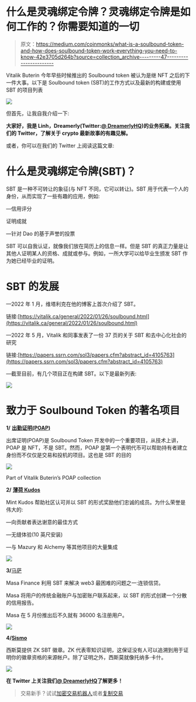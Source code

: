 # 什么是灵魂绑定令牌？灵魂绑定令牌是如何工作的？你需要知道的一切

> 原文：<https://medium.com/coinmonks/what-is-a-soulbound-token-and-how-does-soulbound-token-work-everything-you-need-to-know-42e3705d264b?source=collection_archive---------47----------------------->

Vitalik Buterin 今年早些时候推出的 Soulbound token 被认为是继 NFT 之后的下一件大事。以下是 Soulbound token (SBT)的工作方式以及最新的构建或使用 SBT 的项目列表

![](img/8bc0bb20bf9b661fa3b920f25d2f01df.png)

但首先，让我自我介绍一下:

**大家好，我是 Linh，Dreamerly(Twitter:**[**@ DreamerlyHQ**](https://twitter.com/DreamerlyHQ)**)的业务拓展。关注我们的 Twitter，了解关于 crypto 最新故事的有趣见解。**

或者，你可以在我们的 Twitter 上阅读这篇文章:

# 什么是灵魂绑定令牌(SBT)？

SBT 是一种不可转让的象征(与 NFT 不同，它可以转让)。SBT 用于代表一个人的身份，从而实现了一些有趣的应用，例如:

—信用评分

证明成就

—针对 Dao 的基于声誉的投票

SBT 可以自我认证，就像我们放在简历上的信息一样。但是 SBT 的真正力量是让其他人证明某人的资格、成就或参与。例如，一所大学可以给毕业生颁发 SBT 作为她已经毕业的证明。

# **SBT 的发展**

—2022 年 1 月，维塔利克在他的博客上首次介绍了 SBT。

链接:[https://vitalik.ca/general/2022/01/26/soulbound.html](https://vitalik.ca/general/2022/01/26/soulbound.html)

—2022 年 5 月，Vitalik 和同事发表了一份 37 页的关于 SBT 和去中心化社会的研究

链接:[https://papers.ssrn.com/sol3/papers.cfm?abstract_id=4105763](https://papers.ssrn.com/sol3/papers.cfm?abstract_id=4105763)

—截至目前，有几个项目正在构建 SBT。以下是最新列表:

![](img/9a3419b0259df68d3a09e3e4bce58e4b.png)

# 致力于 Soulbound Token 的著名项目

**1/** [**出勤证明(POAP)**](https://twitter.com/poapxyz)

出席证明(POAP)是 Soulbound Token 开发中的一个重要项目，从技术上讲，POAP 是 NFT，不是 SBT。然而，POAP 是第一个表明代币可以帮助持有者建立身份而不仅仅是交易和投机的项目。这也是 SBT 的目的

![](img/fbf6ca129fb9ba9d8bf2861ffee49e3d.png)

Part of Vitalik Buterin’s POAP collection

**2/** [**薄荷 Kudos**](https://twitter.com/mintkudosXYZ)

Mint Kudos 帮助社区认可并以 SBT 的形式奖励他们忠诚的成员。为什么荣誉是伟大的:

—向贡献者表达谢意的最佳方式

—无缝体验(10 英尺安装)

—与 Mazury 和 Alchemy 等其他项目的大量集成

![](img/2bb12b2fd1cbb46ce90b1792174128fb.png)

**3/**[马萨 ](https://twitter.com/getmasafi)

Masa Finance 利用 SBT 来解决 web3 最困难的问题之一:连锁信贷。

Masa 将用户的传统金融账户与加密账户联系起来，以 SBT 的形式创建一个分散的信用报告。

Masa 在 5 月份推出后不久就有 36000 名注册用户。

![](img/621f3fcb0ba0425e6b464aa4d4db379a.png)

**4/**[**Sismo**](https://twitter.com/Sismo_eth)

西斯莫提供 ZK SBT 徽章。ZK 代表零知识证明，这保证没有人可以追溯到用于证明你的徽章资格的来源帐户。除了证明之外，西斯莫就像托纳多·卡什。

![](img/0292c0a2274fe3477d6748e8168100da.png)

**在 Twitter 上关注我们**[**@ DreamerlyHQ**](https://twitter.com/DreamerlyHQ)**了解更多！**

> 交易新手？试试[加密交易机器人](/coinmonks/crypto-trading-bot-c2ffce8acb2a)或者[复制交易](/coinmonks/top-10-crypto-copy-trading-platforms-for-beginners-d0c37c7d698c)